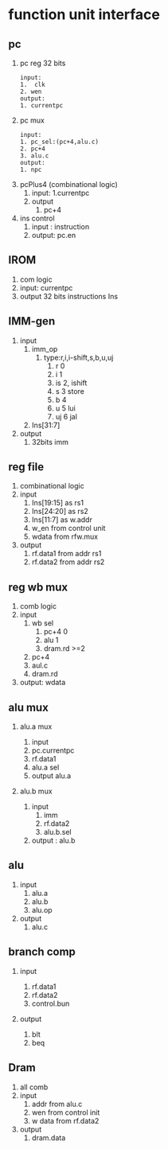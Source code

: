 # function unit interface

## pc

1. pc reg 32 bits
   ```
   input:
   1.  clk 
   2. wen
   output:
   1. currentpc
   ```
2. pc mux
   ```
   input:
   1. pc_sel:(pc+4,alu.c)
   2. pc+4
   3. alu.c 
   output:
   1. npc
   ```
3. pcPlus4 (combinational logic)
   1. input:
      1.currentpc
   2. output
      1. pc+4
4. ins control
   1. input : instruction
   2. output: pc.en

## IROM

1. com logic
2. input: currentpc
3. output 32 bits instructions Ins

## IMM-gen

1. input
   1. imm_op
      1. type:r,i,i-shift,s,b,u,uj
         1. r 0
         2. i 1
         3. is 2, ishift
         4. s 3 store
         5. b 4
         6. u 5 lui
         7. uj 6 jal
   2. Ins[31:7]
2. output
   1. 32bits imm

## reg file

1. combinational logic
2. input
   1. Ins[19:15] as rs1
   2. Ins[24:20] as rs2
   3. Ins[11:7] as w.addr
   4. w_en from control unit
   5. wdata from rfw.mux
3. output
   1. rf.data1 from addr rs1
   2. rf.data2 from addr rs2

## reg wb mux

1. comb logic
2. input
   1. wb sel
      1. pc+4	0
      2. alu		1
      3. dram.rd   >=2
   2. pc+4
   3. aul.c
   4. dram.rd
3. output: wdata

## alu mux

1. alu.a mux

   1. input
   2. pc.currentpc
   3. rf.data1
   4. alu.a sel
   5. output alu.a
2. alu.b mux

   1. input
      1. imm
      2. rf.data2
      3. alu.b.sel
   2. output : alu.b

## alu

1. input
   1. alu.a
   2. alu.b
   3. alu.op
2. output
   1. alu.c

## branch comp

1. input

   1. rf.data1
   2. rf.data2
   3. control.bun
2. output

   1. blt
   2. beq

## Dram

1. all comb
2. input
   1. addr from alu.c
   2. wen from control init
   3. w data from rf.data2
3. output
   1. dram.data
